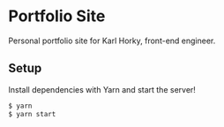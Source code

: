 # Portfolio Site

Personal portfolio site for Karl Horky, front-end engineer.

## Setup

Install dependencies with Yarn and start the server!

```sh
$ yarn
$ yarn start
```
